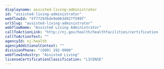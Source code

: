 ```yaml
---
displayname: assisted-living-administrator
id: "assisted-living-administrator"
webflowId: "5f77293bde9e063d927f599f"
urlSlug: "assisted-living-administrator"
webflowName: "Assisted Living Administrator"
callToActionLink: "http://nj.gov/health/healthfacilities/certification-licensing/assisted-living-admin/"
callToActionText: ""
agencyId: nj-health
agencyAdditionalContext: ""
divisionPhone: "(609) 292-9900"
webflowIndustry: "Assisted Living"
licenseCertificationClassification: "LICENSE"
---
```

